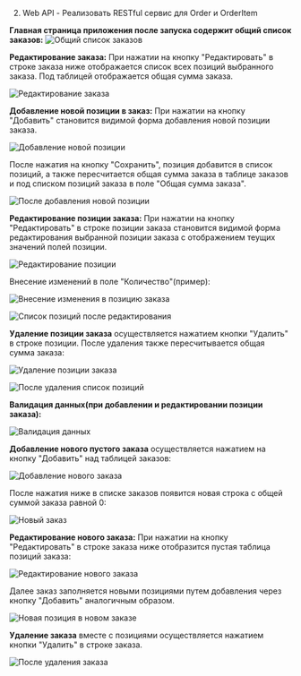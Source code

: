 2.	Web API - Реализовать RESTful сервис для Order и OrderItem

**Главная страница приложения после запуска содержит общий список заказов:**
![Общий список заказов](Assets/Список_заказов.png)

**Редактирование заказа:**
При нажатии на кнопку "Редактировать" в строке заказа ниже отображается список всех позиций выбранного заказа. 
Под таблицей отображается общая сумма заказа.

![Редактирование заказа](Assets/Редактирование_заказа.png)

**Добавление новой позиции в заказ:**
При нажатии на кнопку "Добавить" становится видимой форма добавления новой позиции заказа.

![Добавление новой позиции](Assets/Добавление_новой_позиции.png)

После нажатия на кнопку "Сохранить", позиция добавится в список позиций, а также пересчитается общая сумма заказа в таблице заказов и
под списком позиций заказа в поле "Общая сумма заказа".

![После добавления новой позиции](Assets/После_добавления_новой_позиции.png)

**Редактирование позиции заказа:**
При нажатии на кнопку "Редактировать" в строке позиции заказа становится видимой форма редактирования выбранной позиции заказа
с отображением теущих значений полей позиции.

![Редактирование позиции](Assets/Редактирование_позиции.png)

Внесение изменений в поле "Количество"(пример):

![Внесение изменения в позицию заказа](Assets/Внесение_изменения_в_позицию_заказа.png)

![Список позиций после редактирования](Assets/Список_позиций_после_редактирования.png)

**Удаление позиции заказа** осуществляется нажатием кнопки "Удалить" в строке позиции. После удаления также пересчитывается общая сумма заказа:

![Удаление позиции заказа](Assets/Удаление_позиции_заказа.png)

![После удаления список позиций](Assets/После_удаления_список_позиций.png)

**Валидация данных(при добавлении и редактировании позиции заказа):**

![Валидация данных](Assets/Валидация_данных.png)

**Добавление нового пустого заказа** осуществляется нажатием на кнопку "Добавить" над таблицей заказов:

![Добавление нового заказа](Assets/Добавление_нового_заказа.png)

После нажатия ниже в списке заказов появится новая строка с общей суммой заказа равной 0:

![Новый заказ](Assets/Новый_заказ.png)

**Редактирование нового заказа:**
При нажатии на кнопку "Редактировать" в строке заказа ниже отобразится пустая таблица позиций заказа:

![Редактирование нового заказа](Assets/Редактирование_нового_заказа.png)

Далее заказ заполняется новыми позициями путем добавления через кнопку "Добавить" аналогичным образом.

![Новая позиция в новом заказе](Assets/Новая_позиция_в_новом_заказе.png)

**Удаление заказа** вместе с позициями осуществляется нажатием кнопки "Удалить" в строке заказа.

![После удаления заказа](Assets/После_удаления_заказа.png)
